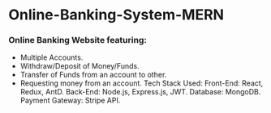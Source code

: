 # Online-Banking-System-MERN
### Online Banking Website featuring:
* Multiple Accounts.
* Withdraw/Deposit of Money/Funds.
* Transfer of Funds from an account to other.
* Requesting money from an account.
Tech Stack Used:
Front-End: React, Redux, AntD.
Back-End: Node.js, Express.js, JWT.
Database: MongoDB.
Payment Gateway: Stripe API.
